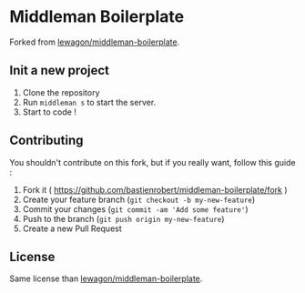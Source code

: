 # Middleman Boilerplate
Forked from [lewagon/middleman-boilerplate](https://github.com/lewagon/middleman-boilerplate).

## Init a new project
1. Clone the repository
2. Run `middleman s` to start the server.
3. Start to code !

## Contributing
You shouldn't contribute on this fork, but if you really want, follow this guide :

1. Fork it ( https://github.com/bastienrobert/middleman-boilerplate/fork )
2. Create your feature branch (`git checkout -b my-new-feature`)
3. Commit your changes (`git commit -am 'Add some feature'`)
4. Push to the branch (`git push origin my-new-feature`)
5. Create a new Pull Request

## License
Same license than [lewagon/middleman-boilerplate](https://github.com/lewagon/middleman-boilerplate).
